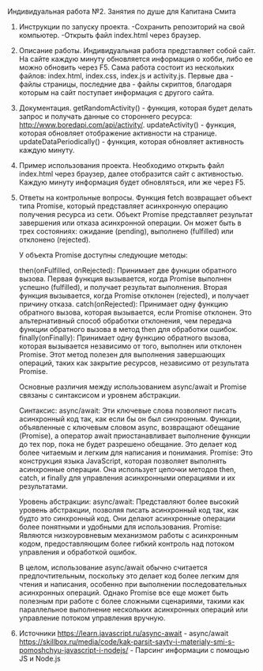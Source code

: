 Индивидуальная работа №2. Занятия по душе для Капитана Смита

1. Инструкции по запуску проекта.
  -Сохранить репозиторий на свой компьютер.
  -Открыть файл index.html через браузер.
2. Описание работы.
   Индивидуальная работа представляет собой сайт. На сайте каждую минуту обновляется информация о хобби, либо ее можно обновить через F5. Сама работа состоит из нескольких файлов: index.html, index.css, index.js и activity.js. Первые два - файлы страницы, последние два - файлы скриптов, благодаря которым на сайт поступает информация с другого сайта.
3. Документация.
   getRandomActivity() - функция, которая будет делать запрос и получать данные со стороннего ресурса: http://www.boredapi.com/api/activity/.
   updateActivity() - функция, которая обновляет отображение активности на странице.
   updateDataPeriodically() - функция, которая обновляет активность каждую минуту.
4. Пример использования проекта.
   Необходимо открыть файл index.html через браузер, далее отобразится сайт с активностью. Каждую минуту информация будет обновляться, или же через F5.
5. Ответы на контрольные вопросы.
   Функция fetch возвращает объект типа Promise, который представляет асинхронную операцию получения ресурса из сети. Объект Promise представляет результат завершения или отказа асинхронной операции. Он может быть в трех состояниях: ожидание (pending), выполнено (fulfilled) или отклонено (rejected).

   У объекта Promise доступны следующие методы:

    then(onFulfilled, onRejected): Принимает две функции обратного вызова. Первая функция вызывается, когда Promise выполнен успешно (fulfilled), и получает результат выполнения. Вторая функция вызывается, когда Promise отклонен (rejected), и получает причину отказа.
    catch(onRejected): Принимает одну функцию обратного вызова, которая вызывается, если Promise отклонен. Это альтернативный способ обработки отклонения, чем передача функции обратного вызова в метод then для обработки ошибок.
    finally(onFinally): Принимает одну функцию обратного вызова, которая вызывается независимо от того, выполнен или отклонен Promise. Этот метод полезен для выполнения завершающих операций, таких как закрытие ресурсов, независимо от результата Promise.

   Основные различия между использованием async/await и Promise связаны с синтаксисом и уровнем абстракции.

    Синтаксис:
        async/await: Эти ключевые слова позволяют писать асинхронный код так, как если бы он был синхронным. Функции, объявленные с ключевым словом async, возвращают обещание (Promise), а оператор await приостанавливает выполнение функции до тех пор, пока не будет разрешено обещание. Это делает код более читаемым и легким для написания и понимания.
        Promise: Это конструкция языка JavaScript, которая позволяет выполнять асинхронные операции. Она использует цепочки методов then, catch, и finally для управления асинхронными операциями и их результатами.

    Уровень абстракции:
        async/await: Представляют более высокий уровень абстракции, позволяя писать асинхронный код так, как будто это синхронный код. Они делают асинхронные операции более понятными и удобными для использования.
        Promise: Являются низкоуровневым механизмом работы с асинхронным кодом, предоставляющим более гибкий контроль над потоком управления и обработкой ошибок.

    В целом, использование async/await обычно считается предпочтительным, поскольку это делает код более легким для чтения и написания, особенно при выполнении последовательных асинхронных операций. Однако Promise все еще может быть полезным при работе с более сложными сценариями, такими как параллельное выполнение нескольких асинхронных операций или управление потоком управления вручную.
6. Источники
   https://learn.javascript.ru/async-await - async/await
   https://skillbox.ru/media/code/kak-parsit-sayty-i-materialy-smi-s-pomoshchyu-javascript-i-nodejs/ - Парсинг информации с помощью JS и Node.js

